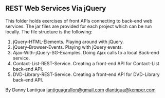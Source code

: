 ## REST Web Services Via jQuery

This folder holds exercises of front APIs connecting to back-end web services. The jar files are provided for each project which can be run locally. 
The file structure is the following:

1. jQuery-HTML-Elements. Playing around with jQuery.
2. jQuery-Browser-Events. Playing with jQuery events.
3. Ajax-With-jQuery-SG-Examples. Doing Ajax calls to a local Back-end service.
4. Contact-List-REST-Service. Creating a front-end API for Contact-List back-end API.
5. DVD-Library-REST-Service. Creating a front-end API for DVD-Library back-end API.

By Danny Lantigua
lantiguagrullon@gmail.com
dlantigua@kemper.com